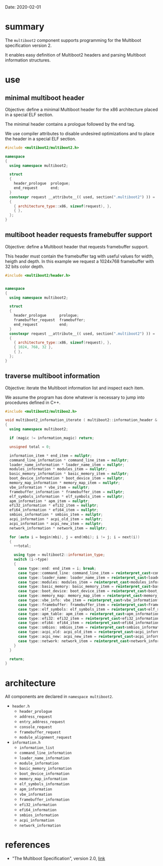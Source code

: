 Date: 2020-02-01

# summary

The `multiboot2` component supports programming for the Multiboot specification version 2.

It enables easy definition of Multiboot2 headers and parsing Multiboot information structures.

# use

## minimal multiboot header

Objective: define a minimal Multiboot header for the x86 architecture placed in a special ELF section.

The minimal header contains a prologue followed by the end tag.

We use compiler attributes to disable undesired optimizations and to place the header in a special ELF section.

```c++
#include <multiboot2/multiboot2.h>

namespace
{
  using namespace multiboot2;

  struct
  {
    header_prologue  prologue;
    end_request      end;
  }
  constexpr request __attribute__(( used, section(".multiboot2") )) =
  {
    { architecture_type::x86, sizeof(request), },
    { },
  };
}
```

## multiboot header requests framebuffer support

Objective: define a Multiboot header that requests framebuffer support.

This header must contain the framebuffer tag with useful values for width, heigth and depth. In this example we request a 1024x768 framebuffer with 32 bits color depth.

```c++
#include <multiboot2/header.h>


namespace
{
  using namespace multiboot2;

  struct
  {
    header_prologue      prologue;
    framebuffer_request  framebuffer;
    end_request          end;
  }
  constexpr request __attribute__(( used, section(".multiboot2") )) =
  {
    { architecture_type::x86, sizeof(request), },
    { 1024, 768, 32 },
    { },
  };
}
```

## traverse multiboot information

Objective: iterate the Multiboot information list and inspect each item.

We assume the program has done whatever is necessary to jump into procedures defined in C++.

```c++
#include <multiboot2/multiboo2.h>

void multiboot2_information_iterate ( multiboot2::information_header & mbi )
{    
  using namespace multiboot2;

  if (magic != information_magic) return;

  unsigned total = 0;

  information_item * end_item = nullptr;
  command_line_information * command_line_item = nullptr;
  loader_name_information * loader_name_item = nullptr;
  modules_information * modules_item = nullptr;
  basic_memory_information * basic_memory_item = nullptr;
  boot_device_information * boot_device_item = nullptr;
  memory_map_information * memory_map_item = nullptr;
  vbe_information * vbe_item = nullptr;
  framebuffer_information * framebuffer_item = nullptr;
  elf_symbols_information * elf_symbols_item = nullptr;
  apm_information * apm_item = nullptr;
  efi32_information * efi32_item = nullptr;
  efi64_information * efi64_item = nullptr;
  smbios_information * smbios_item = nullptr;
  acpi_information * acpi_old_item = nullptr;
  acpi_information * acpi_new_item = nullptr;
  network_information * network_item = nullptr;

  for (auto i = begin(mbi), j = end(mbi); i != j; i = next(i))
  {
    ++total;

    using type = multiboot2::information_type;
    switch (i->type)
    {
      case type::end: end_item = i; break;
      case type::command_line: command_line_item = reinterpret_cast<command_line_information*>(i); break;
      case type::loader_name: loader_name_item = reinterpret_cast<loader_name_information*>(i); break;
      case type::modules: modules_item = reinterpret_cast<modules_information*>(i); break;
      case type::basic_memory: basic_memory_item = reinterpret_cast<basic_memory_information*>(i); break;
      case type::boot_device: boot_device_item = reinterpret_cast<boot_device_information*>(i); break;
      case type::memory_map: memory_map_item = reinterpret_cast<memory_map_information*>(i); break;
      case type::vbe_info: vbe_item = reinterpret_cast<vbe_information*>(i); break;
      case type::framebuffer: framebuffer_item = reinterpret_cast<framebuffer_information*>(i); break;
      case type::elf_symbols: elf_symbols_item = reinterpret_cast<elf_symbols_information*>(i); break;
      case type::apm_table: apm_item = reinterpret_cast<apm_information*>(i); break;
      case type::efi32: efi32_item = reinterpret_cast<efi32_information*>(i); break;
      case type::efi64: efi64_item = reinterpret_cast<efi64_information*>(i); break;
      case type::smbios: smbios_item = reinterpret_cast<smbios_information*>(i); break;
      case type::acpi_old: acpi_old_item = reinterpret_cast<acpi_information*>(i); break;
      case type::acpi_new: acpi_new_item = reinterpret_cast<acpi_information*>(i); break;
      case type::network: network_item = reinterpret_cast<network_information*>(i); break;
    }
  }

  return;
}
```

# architecture

All components are declared in `namespace multiboot2`.

* `header.h`
  * `header_prologue`
  * `address_request`
  * `entry_address_request`
  * `console_request`
  * `framebuffer_request`
  * `module_alignment_request`
* `information.h`
  * `information_list`
  * `command_line_information`
  * `loader_name_information`
  * `module_information`
  * `basic_memory_information`
  * `boot_device_information`
  * `memory_map_information`
  * `elf_symbols_information`
  * `apm_information`
  * `vbe_information`
  * `framebuffer_information`
  * `efi32_information`
  * `efi64_information`
  * `smbios_information`
  * `acpi_information`
  * `network_information`

# references

* "The Multiboot Specification", version 2.0, [link](https://www.gnu.org/software/grub/manual/multiboot2/multiboot.html)